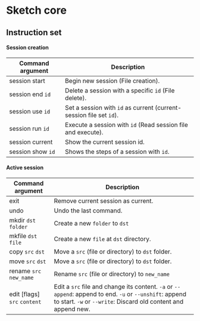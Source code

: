 # Sketch core

## Instruction set

#### Session creation
Command argument |  Description
---------|--------------
session start | Begin new session (File creation).
session end `id` | Delete a session with a specific `id` (File delete).
session use `id` | Set a session with `id` as current (current-session file set `id`).
session run `id` | Execute a session with `id` (Read session file and execute).
session current | Show the current session id.
session show `id` | Shows the steps of a session with `id`.

#### Active session
Command argument |  Description
---------|--------------
exit | Remove current session as current.
undo | Undo the last command.
mkdir `dst` `folder` | Create a new `folder` to `dst`
mkfile `dst` `file` | Create a new `file` at `dst` directory.
copy `src` `dst` | Move a `src` (file or directory) to `dst` folder.
move `src` `dst` | Move a `src` (file or directory) to `dst` folder.
rename `src` `new_name` | Rename `src` (file or directory) to `new_name`
edit [flags] `src` `content` | Edit a `src` file and change its content. `-a` or `--append`: append to end. `-u` or `--unshift`: append to start. `-w` or `--write`: Discard old content and append new. 


